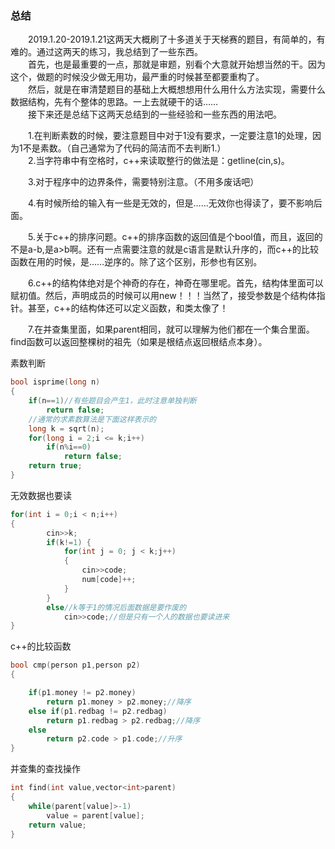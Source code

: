 ### 总结

&emsp;&emsp;2019.1.20-2019.1.21这两天大概刷了十多道关于天梯赛的题目，有简单的，有难的。通过这两天的练习，我总结到了一些东西。
<br>
&emsp;&emsp;首先，也是最重要的一点，那就是审题，别看个大意就开始想当然的干。因为这个，做题的时候没少做无用功，最严重的时候甚至都要重构了。
<br>
&emsp;&emsp;然后，就是在审清楚题目的基础上大概想想用什么用什么方法实现，需要什么数据结构，先有个整体的思路。一上去就硬干的话……
<br>
&emsp;&emsp;接下来还是总结下这两天总结到的一些经验和一些东西的用法吧。

&emsp;&emsp;1.在判断素数的时候，要注意题目中对于1没有要求，一定要注意1的处理，因为1不是素数。（自己通常为了代码的简洁而不去判断1.）
<br>
&emsp;&emsp;2.当字符串中有空格时，c++来读取整行的做法是：getline(cin,s)。

&emsp;&emsp;3.对于程序中的边界条件，需要特别注意。（不用多废话吧）

&emsp;&emsp;4.有时候所给的输入有一些是无效的，但是……无效你也得读了，要不影响后面。

&emsp;&emsp;5.关于c++的排序问题。c++的排序函数的返回值是个bool值，而且，返回的不是a-b,是a>b啊。还有一点需要注意的就是c语言是默认升序的，而c++的比较函数在用的时候，是……逆序的。除了这个区别，形参也有区别。

&emsp;&emsp;6.c++的结构体绝对是个神奇的存在，神奇在哪里呢。首先，结构体里面可以赋初值。然后，声明成员的时候可以用new！！！当然了，接受参数是个结构体指针。甚至，c++的结构体还可以定义函数，和类太像了！

&emsp;&emsp;7.在并查集里面，如果parent相同，就可以理解为他们都在一个集合里面。find函数可以返回整棵树的祖先（如果是根结点返回根结点本身）。

素数判断
```c++
bool isprime(long n)
{
    if(n==1)//有些题目会产生1，此时注意单独判断
        return false;
    //通常的求素数算法是下面这样表示的
    long k = sqrt(n);
    for(long i = 2;i <= k;i++)
        if(n%i==0)
            return false;
    return true;
}
```
无效数据也要读
```c++
for(int i = 0;i < n;i++)
{
        cin>>k;
        if(k!=1) {
            for(int j = 0; j < k;j++)
            {
                cin>>code;
                num[code]++;
            }
        }
        else//k等于1的情况后面数据是要作废的
            cin>>code;//但是只有一个人的数据也要读进来
}
```
c++的比较函数
```c++
bool cmp(person p1,person p2)
{

	if(p1.money != p2.money)
		return p1.money > p2.money;//降序
	else if(p1.redbag != p2.redbag)
		return p1.redbag > p2.redbag;//降序
	else
		return p2.code > p1.code;//升序
}
```
并查集的查找操作
```c++
int find(int value,vector<int>parent)
{
    while(parent[value]>-1)
        value = parent[value];
    return value;
}
```